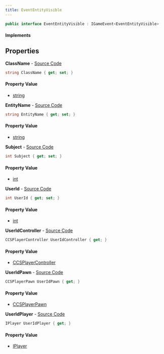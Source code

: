 ```yaml
---
title: EventEntityVisible
---
```


```csharp
public interface EventEntityVisible : IGameEvent<EventEntityVisible>
```

#### Implements

## Properties

**ClassName** - [Source Code](https://github.com/swiftly-solution/swiftlys2/blob/main/managed/src/SwiftlyS2.Generated/GameEvents/Interfaces/EventEntityVisible.cs#L55)

```csharp
string ClassName { get; set; }
```

#### Property Value

- [string](https://learn.microsoft.com/dotnet/api/system.string)

**EntityName** - [Source Code](https://github.com/swiftly-solution/swiftlys2/blob/main/managed/src/SwiftlyS2.Generated/GameEvents/Interfaces/EventEntityVisible.cs#L62)

```csharp
string EntityName { get; set; }
```

#### Property Value

- [string](https://learn.microsoft.com/dotnet/api/system.string)

**Subject** - [Source Code](https://github.com/swiftly-solution/swiftlys2/blob/main/managed/src/SwiftlyS2.Generated/GameEvents/Interfaces/EventEntityVisible.cs#L48)

```csharp
int Subject { get; set; }
```

#### Property Value

- [int](https://learn.microsoft.com/dotnet/api/system.int32)

**UserId** - [Source Code](https://github.com/swiftly-solution/swiftlys2/blob/main/managed/src/SwiftlyS2.Generated/GameEvents/Interfaces/EventEntityVisible.cs#L41)

```csharp
int UserId { get; set; }
```

#### Property Value

- [int](https://learn.microsoft.com/dotnet/api/system.int32)

**UserIdController** - [Source Code](https://github.com/swiftly-solution/swiftlys2/blob/main/managed/src/SwiftlyS2.Generated/GameEvents/Interfaces/EventEntityVisible.cs#L23)

```csharp
CCSPlayerController UserIdController { get; }
```

#### Property Value

- [CCSPlayerController](/docs/api/shared/schemadefinitions/ccsplayercontroller)

**UserIdPawn** - [Source Code](https://github.com/swiftly-solution/swiftlys2/blob/main/managed/src/SwiftlyS2.Generated/GameEvents/Interfaces/EventEntityVisible.cs#L30)

```csharp
CCSPlayerPawn UserIdPawn { get; }
```

#### Property Value

- [CCSPlayerPawn](/docs/api/shared/schemadefinitions/ccsplayerpawn)

**UserIdPlayer** - [Source Code](https://github.com/swiftly-solution/swiftlys2/blob/main/managed/src/SwiftlyS2.Generated/GameEvents/Interfaces/EventEntityVisible.cs#L34)

```csharp
IPlayer UserIdPlayer { get; }
```

#### Property Value

- [IPlayer](/docs/api/shared/players/iplayer)


